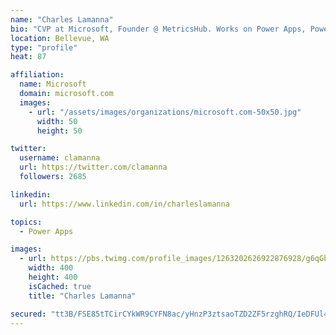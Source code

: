 ```yaml
---
name: "Charles Lamanna"
bio: "CVP at Microsoft, Founder @ MetricsHub. Works on Power Apps, Power Automate, Power Virtual Agent, Common Data Service and Dynamics 365."
location: Bellevue, WA
type: "profile"
heat: 87

affiliation:
  name: Microsoft
  domain: microsoft.com
  images:
    - url: "/assets/images/organizations/microsoft.com-50x50.jpg"
      width: 50
      height: 50

twitter:
  username: clamanna
  url: https://twitter.com/clamanna
  followers: 2685

linkedin:
  url: https://www.linkedin.com/in/charleslamanna

topics:
  - Power Apps

images:
  - url: https://pbs.twimg.com/profile_images/1263202626922876928/g6qGbHZ-_400x400.jpg
    width: 400
    height: 400
    isCached: true
    title: "Charles Lamanna"

secured: "tt3B/FSE85tTCirCYkWR9CYFN8ac/yHnzP3ztsaoTZD2ZF5rzghRQ/IeDFUl4EqILE+rP32fztoreEmOg8uVoUHm1+Soo0P1gzgkyTHMhO94bLZkFiKANWELmVc2EgGWSnEVDhVdgSpcj4X++dbUVccyVehnEeKp9C/u+GJRNt1toy4ZO328xTajNUFgAeCd3DRDqXzE5Oqp3Z0IFZCw7vM7qxtG286jTGNt9TIYnnsxJUJAw0gRrE5Bt8G5PrcfGr3PGxX10JMK+42w54TqSFPsBm/YYQGN6n7RwV88AomxmJl0ENBcXAwdGy7/M4d3bStMqzA1PsWLxMBGIKjVzm5VWy7G0ol4pR5tHDWNh8iymTxUlN7GRdzpiS/lZdA/ijvxvACR1H4/diiWcu0Cr87Z62BirLASLEACg0OUpIA=;N/BIUe7N+NYegEffv09ffg=="
---
```


